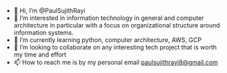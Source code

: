 - 👋 Hi, I’m @PaulSujithRayi
- 👀 I’m interested in information technology in general and computer architecture in particular with a focus on organizational structure around information systems.
- 🌱 I’m currently learning python, computer architecture, AWS, GCP
- 💞️ I’m looking to collaborate on any interesting tech project that is worth my time and effort
- 📫 How to reach me is by my personal email paulsujithrayi8@gmail.com

<!---
PaulSujithRayi/PaulSujithRayi is a ✨ special ✨ repository because its `README.md` (this file) appears on your GitHub profile.
You can click the Preview link to take a look at your changes.
--->
